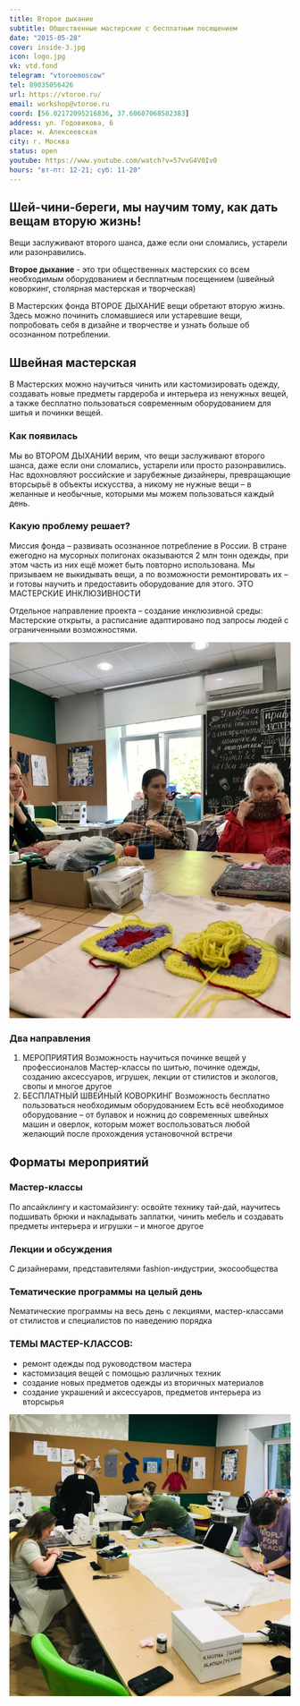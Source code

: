 ```yaml
---
title: Второе дыхание
subtitle: Общественные мастерские с бесплатным посещением
date: "2015-05-28"
cover: inside-3.jpg
icon: logo.jpg
vk: vtd.fond
telegram: "vtoroemoscow"
tel: 89035056426
url: https://vtoroe.ru/
email: workshop@vtoroe.ru
coord: [56.02172095216836, 37.60607068582383]
address: ул. Годовикова, 6
place: м. Алексеевская
city: г. Москва
status: open
youtube: https://www.youtube.com/watch?v=57vvG4V0Iv0
hours: "вт-пт: 12-21; суб: 11-20"
---
```


## Шей-чини-береги, мы научим тому, как дать вещам вторую жизнь!

Вещи заслуживают второго шанса, даже если они сломались, устарели или разонравились. 

**Второе дыхание** - это три общественных мастерских со всем необходимым оборудованием и бесплатным посещением (швейный коворкинг, столярная мастерская и творческая)

В Мастерских фонда ВТОРОЕ ДЫХАНИЕ вещи обретают вторую жизнь. Здесь можно починить сломавшиеся или устаревшие вещи, попробовать себя в дизайне и творчестве и узнать больше об осознанном потреблении.

## Швейная мастерская

В Мастерских можно научиться чинить или кастомизировать одежду, создавать новые предметы гардероба и интерьера из ненужных вещей, а также бесплатно пользоваться современным оборудованием для шитья и починки вещей. 

### Как появилась

Мы во ВТОРОМ ДЫХАНИИ верим, что вещи заслуживают второго шанса, даже если они сломались, устарели или просто разонравились. Нас вдохновляют российские и зарубежные дизайнеры, превращающие вторсырьё в объекты искусства, а никому не нужные вещи – в желанные и необычные, которыми мы можем пользоваться каждый день.

### Какую проблему решает?

Миссия фонда – развивать осознанное потребление в России. В стране ежегодно на мусорных полигонах оказываются 2 млн тонн одежды, при этом часть из них ещё может быть повторно использована. Мы призываем не выкидывать вещи, а по возможности ремонтировать их – и готовы научить и предоставить оборудование для этого.
ЭТО МАСТЕРСКИЕ ИНКЛЮЗИВНОСТИ

Отдельное направление проекта – создание инклюзивной среды: Мастерские открыты, а расписание адаптировано под запросы людей с ограниченными возможностями.

![](./inside.jpg)

### Два направления

1. МЕРОПРИЯТИЯ
	Возможность научиться починке вещей у профессионалов
	Мастер-классы по шитью, починке одежды, созданию аксессуаров, игрушек, лекции от стилистов и экологов, свопы и многое другое
2. БЕСПЛАТНЫЙ ШВЕЙНЫЙ КОВОРКИНГ
	Возможность бесплатно пользоваться необходимым оборудованием
	Есть всё необходимое оборудование – от булавок и ножниц до современных швейных машин и оверлок, которым может воспользоваться любой желающий после прохождения установочной встречи

## Форматы мероприятий

### Мастер-классы

По апсайклингу и кастомайзингу: освойте технику тай-дай, научитесь подшивать брюки и накладывать заплатки, чинить мебель и создавать предметы интерьера и игрушки – и многое другое

### Лекции и обсуждения

С дизайнерами, представителями fashion-индустрии, экосообщества

### Тематические программы на целый день

Nематические программы на весь день с лекциями, мастер-классами от стилистов и специалистов по наведению порядка

### ТЕМЫ МАСТЕР-КЛАССОВ:

- ремонт одежды под руководством мастера
- кастомизация вещей с помощью различных техник
- создание новых предметов одежды из вторичных материалов
- создание украшений и аксессуаров, предметов интерьера из вторсырья

![](./inside-2.jpg)